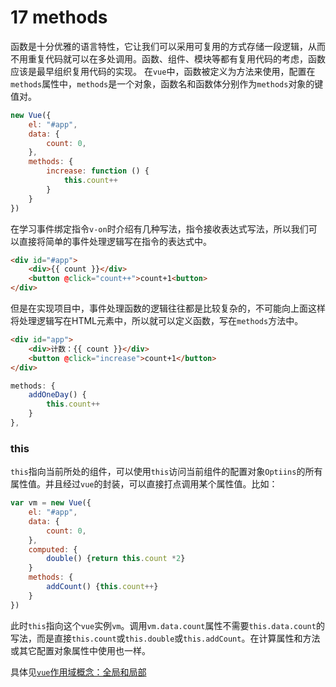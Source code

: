 # 17 methods

函数是十分优雅的语言特性，它让我们可以采用可复用的方式存储一段逻辑，从而不用重复代码就可以在多处调用。函数、组件、模块等都有复用代码的考虑，函数应该是最早组织复用代码的实现。
在`vue`中，函数被定义为方法来使用，配置在`methods`属性中，`methods`是一个对象，函数名和函数体分别作为`methods`对象的键值对。

```js
new Vue({
    el: "#app",
    data: {
        count: 0,
    },
    methods: {
        increase: function () {
            this.count++
        }
    }
})
```
在学习事件绑定指令`v-on`时介绍有几种写法，指令接收表达式写法，所以我们可以直接将简单的事件处理逻辑写在指令的表达式中。
```html
<div id="#app">
    <div>{{ count }}</div>
    <button @click="count++">count+1<button>
</div>
```
但是在实现项目中，事件处理函数的逻辑往往都是比较复杂的，不可能向上面这样将处理逻辑写在HTML元素中，所以就可以定义函数，写在`methods`方法中。
```html
<div id="app">
    <div>计数：{{ count }}</div>
    <button @click="increase">count+1</button>
</div>
```
```js
methods: {
    addOneDay() {
        this.count++
    }
},
```
### this
`this`指向当前所处的组件，可以使用`this`访问当前组件的配置对象`Optiins`的所有属性值。并且经过`vue`的封装，可以直接打点调用某个属性值。比如：
```js
var vm = new Vue({
    el: "#app",
    data: {
        count: 0,
    },
    computed: {
        double() {return this.count *2}
    }
    methods: {
        addCount() {this.count++}
    }
})
```
此时`this`指向这个`vue`实例`vm`。调用`vm.data.count`属性不需要`this.data.count`的写法，而是直接`this.count`或`this.double`或`this.addCount`。在计算属性和方法或其它配置对象属性中使用也一样。

具体见[`vue`作用域概念：全局和局部](https://www.cnblogs.com/webxu20180730/p/10890888.html)